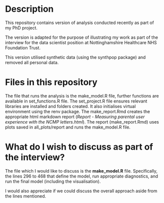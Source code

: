 # Description
This repository contains version of analysis conducted recently as part of my PhD project.

The version is adapted for the purpose of illustrating my work as part of the interview for the data scientist position at Nottinghamshire Healthcare NHS Foundation Trust. 

This version utilised synthetic data (using the synthpop package) and removed all personal data.

# Files in this repository
The file that runs the analysis is the make_model.R file, further functions are available in set_functions.R file. The set_project.R file ensures relevant libraries are installed and folders created. It also initialises virtual environment using the renv package. The make_report.Rmd creates the appropriate html markdown report (*Report - Measuring parental user experience with the NCMP letters.html*). The report (make_report.Rmd) uses plots saved in all_plots/report and runs the make_model.R file.

# What do I wish to discuss as part of the interview?
The file which I would like to discuss is the **make_model.R** file. Specifically, the lines 296 to 468 that define the model, run appropriate diagnostics, and run the final model (including the visualisation). 

I would also appreciate if we could discuss the overall approach aside from the lines mentioned.